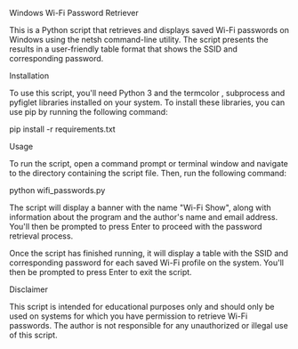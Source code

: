 Windows Wi-Fi Password Retriever

This is a Python script that retrieves and displays saved Wi-Fi passwords on Windows using the netsh command-line utility. The script presents the results in a user-friendly table format that shows the SSID and corresponding password.

Installation

To use this script, you'll need Python 3 and the termcolor , subprocess and pyfiglet libraries installed on your system. To install these libraries, you can use pip by running the following command:

pip install -r requirements.txt

Usage

To run the script, open a command prompt or terminal window and navigate to the directory containing the script file. Then, run the following command:


python wifi_passwords.py

The script will display a banner with the name "Wi-Fi Show", along with information about the program and the author's name and email address. You'll then be prompted to press Enter to proceed with the password retrieval process.

Once the script has finished running, it will display a table with the SSID and corresponding password for each saved Wi-Fi profile on the system. You'll then be prompted to press Enter to exit the script.

Disclaimer

This script is intended for educational purposes only and should only be used on systems for which you have permission to retrieve Wi-Fi passwords. The author is not responsible for any unauthorized or illegal use of this script.
